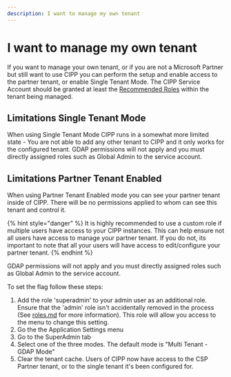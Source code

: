 ```yaml
---
description: I want to manage my own tenant
---
```


# I want to manage my own tenant

If you want to manage your own tenant, or if you are not a Microsoft Partner but still want to use CIPP you can perform the setup and enable access to the partner tenant, or enable Single Tenant Mode. The CIPP Service Account should be granted at least the [Recommended Roles](../gdap/recommended-roles.md) within the tenant being managed.

## Limitations Single Tenant Mode

When using Single Tenant Mode CIPP runs in a somewhat more limited state - You are not able to add any other tenant to CIPP and it only works for the configured tenant. GDAP permissions will not apply and you must directly assigned roles such as Global Admin to the service account.

## Limitations Partner Tenant Enabled

When using Partner Tenant Enabled mode you can see your partner tenant inside of CIPP. There will be no permissions applied to whom can see this tenant and control it.

{% hint style="danger" %}
It is highly recommended to use a custom role if multiple users have access to your CIPP instances. This can help ensure not all users have access to manage your partner tenant. If you do not, its important to note that all your users will have access to edit/configure your partner tenant.
{% endhint %}

GDAP permissions will not apply and you must directly assigned roles such as Global Admin to the service account.

To set the flag follow these steps:

1. Add the role 'superadmin' to your admin user as an additional role. Ensure that the 'admin' role isn't accidentally removed in the process (See [roles.md](roles.md "mention") for more information). This role will allow you access to the menu to change this setting.
2. Go the the Application Settings menu
3. Go to the SuperAdmin tab
4. Select one of the three modes. The default mode is "Multi Tenant - GDAP Mode"
5. Clear the tenant cache. Users of CIPP now have access to the CSP Partner tenant, or to the single tenant it's been configured for.
